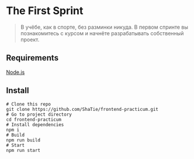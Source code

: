 # The First Sprint
>В учёбе, как в спорте, без разминки никуда. В первом спринте вы познакомитесь с курсом и начнёте разрабатывать собственный проект. 
## Requirements
[Node.js](https://nodejs.org) 

## Install
```shell
# Clone this repo
git clone https://github.com/ShaTie/frontend-practicum.git
# Go to project directory
cd frontend-practicum
# Install dependencies
npm i
# Build
npm run build
# Start
npm run start
```
